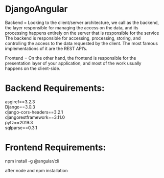# DjangoAngular

Backend = Looking to the client/server architecture, we call as the backend,
the layer responsible for managing the access on the data,
and its processing happens entirely on the server that is responsible for the service
The backend is responsible for accessing, processing, storing,
and controlling the access to the data requested by the client.
The most famous implementations of it are the REST API’s.

Frontend = On the other hand, the frontend is responsible for the presentation layer of your application,
and most of the work usually happens on the client-side.


# Backend Requirements:

asgiref==3.2.3 <br />
Django==3.0.3 <br />
django-cors-headers==3.2.1 <br />
djangorestframework==3.11.0 <br />
pytz==2019.3 <br />
sqlparse==0.3.1 <br />
 
 # Frontend Requirements:
 
 npm install -g @angular/cli <br />
 
 after node and npm installation
